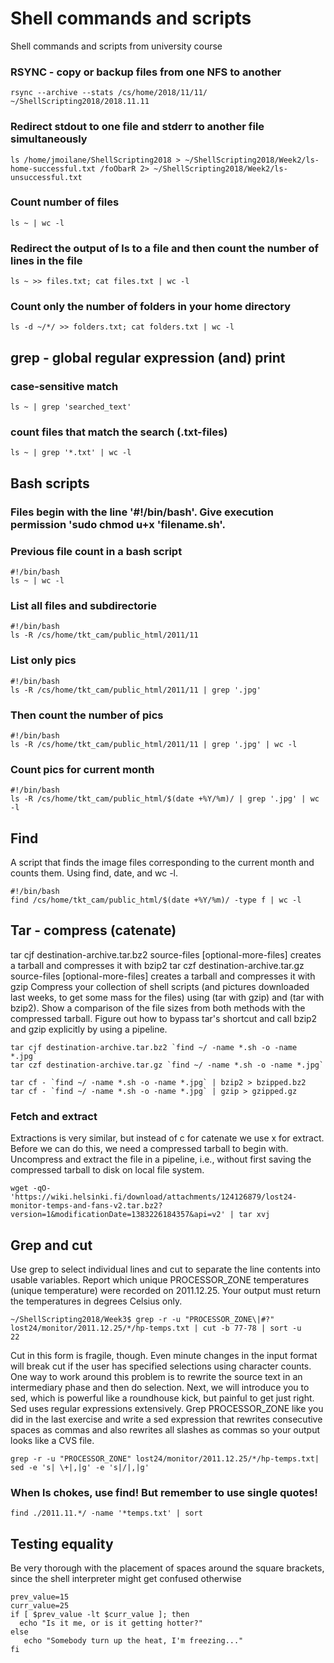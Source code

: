 # Shell commands and scripts
Shell commands and scripts from university course

### RSYNC - copy or backup files from one NFS to another
```
rsync --archive --stats /cs/home/2018/11/11/ ~/ShellScripting2018/2018.11.11
```
### Redirect stdout to one file and stderr to another file simultaneously
```
ls /home/jmoilane/ShellScripting2018 > ~/ShellScripting2018/Week2/ls-home-successful.txt /foObarR 2> ~/ShellScripting2018/Week2/ls-unsuccessful.txt
```
### Count number of files
```
ls ~ | wc -l
```
### Redirect the output of ls to a file and then count the number of lines in the file
```
ls ~ >> files.txt; cat files.txt | wc -l
```
### Count only the number of folders in your home directory
```
ls -d ~/*/ >> folders.txt; cat folders.txt | wc -l
```
## grep - global regular expression (and) print
### case-sensitive match
```
ls ~ | grep 'searched_text'
```
### count files that match the search (.txt-files)
```
ls ~ | grep '*.txt' | wc -l
```

## Bash scripts
### Files begin with the line '#!/bin/bash'. Give execution permission 'sudo chmod u+x 'filename.sh'.
### Previous file count in a bash script
```
#!/bin/bash
ls ~ | wc -l
```
### List all files and subdirectorie
```
#!/bin/bash
ls -R /cs/home/tkt_cam/public_html/2011/11
```
### List only pics
```
#!/bin/bash
ls -R /cs/home/tkt_cam/public_html/2011/11 | grep '.jpg'
```
### Then count the number of pics
```
#!/bin/bash
ls -R /cs/home/tkt_cam/public_html/2011/11 | grep '.jpg' | wc -l
```
### Count pics for current month
```
#!/bin/bash
ls -R /cs/home/tkt_cam/public_html/$(date +%Y/%m)/ | grep '.jpg' | wc -l 
```

## Find
A script that finds the image files corresponding to the current month and counts them. Using find, date, and wc -l.
```
#!/bin/bash
find /cs/home/tkt_cam/public_html/$(date +%Y/%m)/ -type f | wc -l
```

## Tar - compress (catenate)
tar cjf destination-archive.tar.bz2 source-files [optional-more-files] creates a tarball and compresses it with bzip2
tar czf destination-archive.tar.gz source-files [optional-more-files] creates a tarball and compresses it with gzip
Compress your collection of shell scripts (and pictures downloaded last weeks, to get some mass for the files) using (tar with gzip) and (tar with bzip2). Show a comparison of the file sizes from both methods with the compressed tarball.
Figure out how to bypass tar's shortcut and call bzip2 and gzip explicitly by using a pipeline.
```
tar cjf destination-archive.tar.bz2 `find ~/ -name *.sh -o -name *.jpg`
tar czf destination-archive.tar.gz `find ~/ -name *.sh -o -name *.jpg`

tar cf - `find ~/ -name *.sh -o -name *.jpg` | bzip2 > bzipped.bz2
tar cf - `find ~/ -name *.sh -o -name *.jpg` | gzip > gzipped.gz
```
### Fetch and extract
Extractions is very similar, but instead of c for catenate we use x for extract. Before we can do this, we need a compressed tarball to begin with.
Uncompress and extract the file in a pipeline, i.e., without first saving the compressed tarball to disk on local file system.
```
wget -qO-  'https://wiki.helsinki.fi/download/attachments/124126879/lost24-monitor-temps-and-fans-v2.tar.bz2?version=1&modificationDate=1383226184357&api=v2' | tar xvj
```

## Grep and cut
Use grep to select individual lines and cut to separate the line contents into usable variables.
Report which unique PROCESSOR_ZONE temperatures (unique temperature) were recorded on 2011.12.25. Your output must return the temperatures in degrees Celsius only.
```
~/ShellScripting2018/Week3$ grep -r -u "PROCESSOR_ZONE\|#?" lost24/monitor/2011.12.25/*/hp-temps.txt | cut -b 77-78 | sort -u
22
```
Cut in this form is fragile, though. Even minute changes in the input format will break cut if the user has specified selections using character counts.
One way to work around this problem is to rewrite the source text in an intermediary phase and then do selection. Next, we will introduce you to sed, which is powerful like a roundhouse kick, but painful to get just right. Sed uses regular expressions extensively.
Grep PROCESSOR_ZONE like you did in the last exercise and write a sed expression that rewrites consecutive spaces as commas and also rewrites all slashes as commas so your output looks like a CVS file.
```
grep -r -u "PROCESSOR_ZONE" lost24/monitor/2011.12.25/*/hp-temps.txt| sed -e 's| \+|,|g' -e 's|/|,|g'
```
### When ls chokes, use find! But remember to use single quotes!
```
find ./2011.11.*/ -name '*temps.txt' | sort
```

## Testing equality
Be very thorough with the placement of spaces around the square brackets, since the shell interpreter might get confused otherwise
```
prev_value=15
curr_value=25
if [ $prev_value -lt $curr_value ]; then
  echo "Is it me, or is it getting hotter?"
else
   echo "Somebody turn up the heat, I'm freezing..."
fi
```












